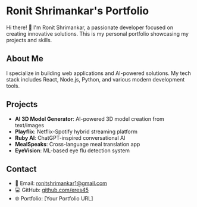 # Ronit Shrimankar's Portfolio

Hi there! 👋 I'm Ronit Shrimankar, a passionate developer focused on creating innovative solutions. This is my personal portfolio showcasing my projects and skills.

## About Me

I specialize in building web applications and AI-powered solutions. My tech stack includes React, Node.js, Python, and various modern development tools.

## Projects

- **AI 3D Model Generator**: AI-powered 3D model creation from text/images
- **Playflix**: Netflix-Spotify hybrid streaming platform
- **Ruby AI**: ChatGPT-inspired conversational AI
- **MealSpeaks**: Cross-language meal translation app
- **EyeVision**: ML-based eye flu detection system

## Contact

- 📧 Email: ronitshrimankar1@gmail.com
- 💻 GitHub: [github.com/eres45](https://github.com/eres45)
- 🌐 Portfolio: [Your Portfolio URL]
